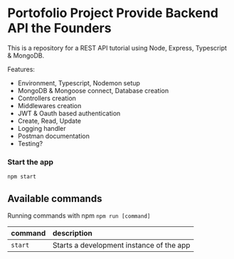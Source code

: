 # Portofolio Project Provide Backend API the Founders

This is a repository for a REST API tutorial using Node, Express, Typescript & MongoDB.

Features:

- Environment, Typescript, Nodemon setup
- MongoDB & Mongoose connect, Database creation
- Controllers creation
- Middlewares creation
- JWT & Oauth based authentication
- Create, Read, Update
- Logging handler
- Postman documentation
- Testing?

### Start the app

```shell
npm start
```

## Available commands

Running commands with npm `npm run [command]`

| command | description                              |
| :------ | :--------------------------------------- |
| `start` | Starts a development instance of the app |

